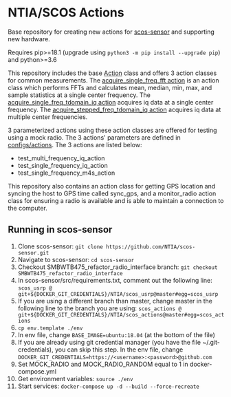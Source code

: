 # NTIA/SCOS Actions

Base repository for creating new actions for
[scos-sensor](https://github.com/NTIA/scos-sensor) and supporting new hardware.

Requires pip>=18.1 (upgrade using `python3 -m pip install --upgrade pip`) and
python>=3.6

This repository includes the base [Action](scos_actions/actions/interfaces/action.py)
class and offers 3 action classes for common measurements. The [acquire_single_freq_fft
action](scos_actions/actions/acquire_single_freq_fft.py) is an action class which
performs FFTs and calculates mean, median, min, max, and sample statistics at a single
center frequency. The [acquire_single_freq_tdomain_iq action](
    scos_actions/actions/acquire_single_freq_tdomain_iq.py) acquires iq data at a
single center frequency. The [acquire_stepped_freq_tdomain_iq action](
    scos_actions/actions/acquire_stepped_freq_tdomain_iq.py) acquires iq data at
multiple center frequencies.

3 parameterized actions using these action classes are offered for testing using a mock
radio. The 3 actions' parameters are defined in [configs/actions](
    scos_actions/configs/actions). The 3 actions are listed below:

- test_multi_frequency_iq_action
- test_single_frequency_iq_action
- test_single_frequency_m4s_action

This repository also contains an action class for getting GPS location and syncing the
host to GPS time called sync_gps, and a monitor_radio action class for ensuring a radio
is available and is able to maintain a connection to the computer.

## Running in scos-sensor

1. Clone scos-sensor: `git clone https://github.com/NTIA/scos-sensor.git`
1. Navigate to scos-sensor: `cd scos-sensor`
1. Checkout SMBWTB475_refactor_radio_interface branch:
    `git checkout SMBWTB475_refactor_radio_interface`
1. In scos-sensor/src/requirements.txt, comment out the following line:
    `scos_usrp @ git+${DOCKER_GIT_CREDENTIALS}/NTIA/scos_usrp@master#egg=scos_usrp`
1. If you are using a different branch than master, change master in the following line
    to the branch you are using:
    `scos_actions @
    git+${DOCKER_GIT_CREDENTIALS}/NTIA/scos_actions@master#egg=scos_actions`
1. `cp env.template ./env`
1. In env file, change `BASE_IMAGE=ubuntu:18.04` (at the bottom of the file)
1. If you are already using git credential manager (you have the file
    ~/.git-credentials), you can skip this step. In the env file, change
   `DOCKER_GIT_CREDENTIALS=https://<username>:<password>@github.com`
1. Set MOCK_RADIO and MOCK_RADIO_RANDOM equal to 1 in docker-compose.yml
1. Get environment variables: `source ./env`
1. Start services: `docker-compose up -d --build --force-recreate`
